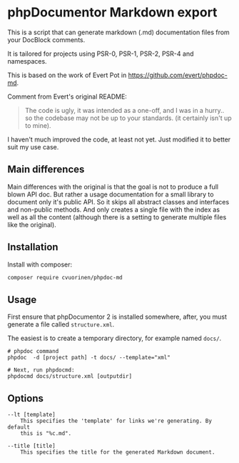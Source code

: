 phpDocumentor Markdown export
=============================

This is a script that can generate markdown (.md) documentation files from your DocBlock comments.

It is tailored for projects using PSR-0, PSR-1, PSR-2, PSR-4 and namespaces.

This is based on the work of Evert Pot in https://github.com/evert/phpdoc-md.

Comment from Evert's original README:
> The code is ugly, it was intended as a one-off, and I was in a hurry.. so the codebase may not be up to your standards. (it certainly isn't up to mine).

I haven't much improved the code, at least not yet. Just modified it to better suit my use case.

Main differences
----------------

Main differences with the original is that the goal is not to produce a full blown API doc.
But rather a usage documentation for a small library to document only it's public API.
So it skips all abstract classes and interfaces and non-public methods.
And only creates a single file with the index as well as all the content (although there is a setting to
generate multiple files like the original).

Installation
------------

Install with composer:

```bash
composer require cvuorinen/phpdoc-md
```


Usage
-----

First ensure that phpDocumentor 2 is installed somewhere, after, you must
generate a file called `structure.xml`.

The easiest is to create a temporary directory, for example named `docs/`.

    # phpdoc command
    phpdoc  -d [project path] -t docs/ --template="xml"

    # Next, run phpdocmd:
    phpdocmd docs/structure.xml [outputdir]

Options
-------

    --lt [template]
        This specifies the 'template' for links we're generating. By default
        this is "%c.md".

    --title [title]
        This specifies the title for the generated Markdown document.
